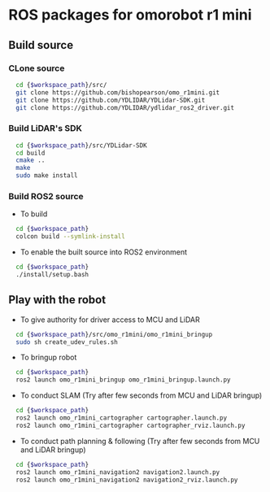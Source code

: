 # ROS packages for omorobot r1 mini

## Build source

### CLone source

```bash
  cd {$workspace_path}/src/
  git clone https://github.com/bishopearson/omo_r1mini.git
  git clone https://github.com/YDLIDAR/YDLidar-SDK.git
  git clone https://github.com/YDLIDAR/ydlidar_ros2_driver.git
```

### Build LiDAR's SDK

```bash
  cd {$workspace_path}/src/YDLidar-SDK
  cd build
  cmake ..
  make
  sudo make install
```
  
### Build ROS2 source

- To build

```bash
  cd {$workspace_path}
  colcon build --symlink-install
```

- To enable the built source into ROS2 environment

```bash
  cd {$workspace_path}
  ./install/setup.bash
```

## Play with the robot

- To give authority for driver access to MCU and LiDAR

```bash
  cd {$workspace_path}/src/omo_r1mini/omo_r1mini_bringup
  sudo sh create_udev_rules.sh
```

- To bringup robot

```bash
  cd {$workspace_path}
  ros2 launch omo_r1mini_bringup omo_r1mini_bringup.launch.py
```

- To conduct SLAM (Try after few seconds from MCU and LiDAR bringup)

```bash
  cd {$workspace_path}
  ros2 launch omo_r1mini_cartographer cartographer.launch.py
  ros2 launch omo_r1mini_cartographer cartographer_rviz.launch.py
```

- To conduct path planning & following (Try after few seconds from MCU and LiDAR bringup)
```bash
  cd {$workspace_path}
  ros2 launch omo_r1mini_navigation2 navigation2.launch.py
  ros2 launch omo_r1mini_navigation2 navigation2_rviz.launch.py
```
  
